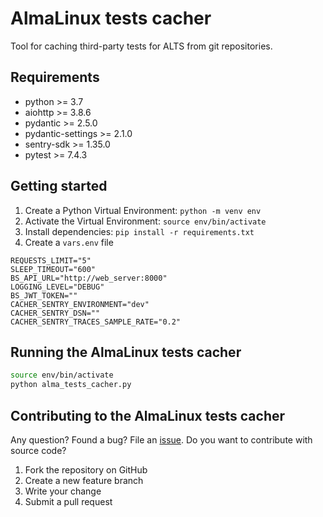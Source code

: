 # AlmaLinux tests cacher

Tool for caching third-party tests for ALTS from git repositories.

## Requirements

* python >= 3.7
* aiohttp >= 3.8.6
* pydantic >= 2.5.0
* pydantic-settings >= 2.1.0
* sentry-sdk >= 1.35.0
* pytest >= 7.4.3

## Getting started

1. Create a Python Virtual Environment: `python -m venv env`
2. Activate the Virtual Environment: `source env/bin/activate`
3. Install dependencies: `pip install -r requirements.txt`
4. Create a `vars.env` file
```
REQUESTS_LIMIT="5"
SLEEP_TIMEOUT="600"
BS_API_URL="http://web_server:8000"
LOGGING_LEVEL="DEBUG"
BS_JWT_TOKEN=""
CACHER_SENTRY_ENVIRONMENT="dev"
CACHER_SENTRY_DSN=""
CACHER_SENTRY_TRACES_SAMPLE_RATE="0.2"
```

## Running the AlmaLinux tests cacher
```bash
source env/bin/activate
python alma_tests_cacher.py
```

## Contributing to the AlmaLinux tests cacher

Any question? Found a bug? File an [issue](https://github.com/AlmaLinux/alma-tests-cacher/issues).
Do you want to contribute with source code?
1. Fork the repository on GitHub
2. Create a new feature branch
3. Write your change
4. Submit a pull request
